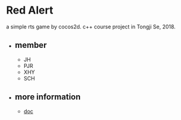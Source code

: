 # Red Alert

a simple rts game by cocos2d. c++ course project in Tongji Se, 2018.

- ## member
  - JH
  - PJR
  - XHY
  - SCH

- ## more information
  - [doc](https://github.com/hangshuaibi/TjSeF4/blob/master/PUBG%E6%B8%B8%E6%88%8F%E8%AF%B4%E6%98%8E.pdf)
